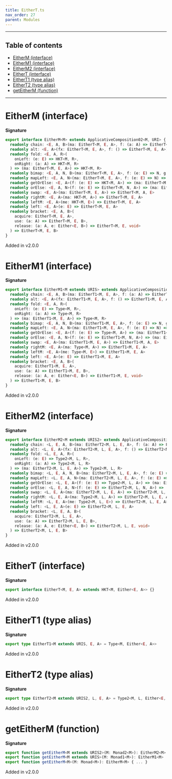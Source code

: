 ```yaml
---
title: EitherT.ts
nav_order: 27
parent: Modules
---
```


---

<h2 class="text-delta">Table of contents</h2>

- [EitherM (interface)](#eitherm-interface)
- [EitherM1 (interface)](#eitherm1-interface)
- [EitherM2 (interface)](#eitherm2-interface)
- [EitherT (interface)](#eithert-interface)
- [EitherT1 (type alias)](#eithert1-type-alias)
- [EitherT2 (type alias)](#eithert2-type-alias)
- [getEitherM (function)](#geteitherm-function)

---

# EitherM (interface)

**Signature**

```ts
export interface EitherM<M> extends ApplicativeComposition02<M, URI> {
  readonly chain: <E, A, B>(ma: EitherT<M, E, A>, f: (a: A) => EitherT<M, E, B>) => EitherT<M, E, B>
  readonly alt: <E, A>(fx: EitherT<M, E, A>, f: () => EitherT<M, E, A>) => EitherT<M, E, A>
  readonly fold: <E, A, R>(
    onLeft: (e: E) => HKT<M, R>,
    onRight: (a: A) => HKT<M, R>
  ) => (ma: EitherT<M, E, A>) => HKT<M, R>
  readonly bimap: <E, A, N, B>(ma: EitherT<M, E, A>, f: (e: E) => N, g: (a: A) => B) => EitherT<M, N, B>
  readonly mapLeft: <E, A, N>(ma: EitherT<M, E, A>, f: (e: E) => N) => EitherT<M, N, A>
  readonly getOrElse: <E, A>(f: (e: E) => HKT<M, A>) => (ma: EitherT<M, E, A>) => HKT<M, A>
  readonly orElse: <E, A, N>(f: (e: E) => EitherT<M, N, A>) => (ma: EitherT<M, E, A>) => EitherT<M, N, A>
  readonly swap: <E, A>(ma: EitherT<M, E, A>) => EitherT<M, A, E>
  readonly rightM: <E, A>(ma: HKT<M, A>) => EitherT<M, E, A>
  readonly leftM: <E, A>(me: HKT<M, E>) => EitherT<M, E, A>
  readonly left: <E, A>(e: E) => EitherT<M, E, A>
  readonly bracket: <E, A, B>(
    acquire: EitherT<M, E, A>,
    use: (a: A) => EitherT<M, E, B>,
    release: (a: A, e: Either<E, B>) => EitherT<M, E, void>
  ) => EitherT<M, E, B>
}
```

Added in v2.0.0

# EitherM1 (interface)

**Signature**

```ts
export interface EitherM1<M extends URIS> extends ApplicativeComposition12<M, URI> {
  readonly chain: <E, A, B>(ma: EitherT1<M, E, A>, f: (a: A) => EitherT1<M, E, B>) => EitherT1<M, E, B>
  readonly alt: <E, A>(fx: EitherT1<M, E, A>, f: () => EitherT1<M, E, A>) => EitherT1<M, E, A>
  readonly fold: <E, A, R>(
    onLeft: (e: E) => Type<M, R>,
    onRight: (a: A) => Type<M, R>
  ) => (ma: EitherT1<M, E, A>) => Type<M, R>
  readonly bimap: <E, A, N, B>(ma: EitherT1<M, E, A>, f: (e: E) => N, g: (a: A) => B) => EitherT1<M, N, B>
  readonly mapLeft: <E, A, N>(ma: EitherT1<M, E, A>, f: (e: E) => N) => EitherT1<M, N, A>
  readonly getOrElse: <E, A>(f: (e: E) => Type<M, A>) => (ma: EitherT1<M, E, A>) => Type<M, A>
  readonly orElse: <E, A, N>(f: (e: E) => EitherT1<M, N, A>) => (ma: EitherT1<M, E, A>) => EitherT1<M, N, A>
  readonly swap: <E, A>(ma: EitherT1<M, E, A>) => EitherT1<M, A, E>
  readonly rightM: <E, A>(ma: Type<M, A>) => EitherT1<M, E, A>
  readonly leftM: <E, A>(me: Type<M, E>) => EitherT1<M, E, A>
  readonly left: <E, A>(e: E) => EitherT1<M, E, A>
  readonly bracket: <E, A, B>(
    acquire: EitherT1<M, E, A>,
    use: (a: A) => EitherT1<M, E, B>,
    release: (a: A, e: Either<E, B>) => EitherT1<M, E, void>
  ) => EitherT1<M, E, B>
}
```

Added in v2.0.0

# EitherM2 (interface)

**Signature**

```ts
export interface EitherM2<M extends URIS2> extends ApplicativeComposition22<M, URI> {
  readonly chain: <L, E, A, B>(ma: EitherT2<M, L, E, A>, f: (a: A) => EitherT2<M, L, E, B>) => EitherT2<M, L, E, B>
  readonly alt: <L, E, A>(fx: EitherT2<M, L, E, A>, f: () => EitherT2<M, L, E, A>) => EitherT2<M, L, E, A>
  readonly fold: <L, E, A, R>(
    onLeft: (e: E) => Type2<M, L, R>,
    onRight: (a: A) => Type2<M, L, R>
  ) => (ma: EitherT2<M, L, E, A>) => Type2<M, L, R>
  readonly bimap: <L, E, A, N, B>(ma: EitherT2<M, L, E, A>, f: (e: E) => N, g: (a: A) => B) => EitherT2<M, L, N, B>
  readonly mapLeft: <L, E, A, N>(ma: EitherT2<M, L, E, A>, f: (e: E) => N) => EitherT2<M, L, N, A>
  readonly getOrElse: <L, E, A>(f: (e: E) => Type2<M, L, A>) => (ma: EitherT2<M, L, E, A>) => Type2<M, L, A>
  readonly orElse: <L, E, A, N>(f: (e: E) => EitherT2<M, L, N, A>) => (ma: EitherT2<M, L, E, A>) => EitherT2<M, L, N, A>
  readonly swap: <L, E, A>(ma: EitherT2<M, L, E, A>) => EitherT2<M, L, A, E>
  readonly rightM: <L, E, A>(ma: Type2<M, L, A>) => EitherT2<M, L, E, A>
  readonly leftM: <L, E, A>(me: Type2<M, L, E>) => EitherT2<M, L, E, A>
  readonly left: <L, E, A>(e: E) => EitherT2<M, L, E, A>
  readonly bracket: <L, E, A, B>(
    acquire: EitherT2<M, L, E, A>,
    use: (a: A) => EitherT2<M, L, E, B>,
    release: (a: A, e: Either<E, B>) => EitherT2<M, L, E, void>
  ) => EitherT2<M, L, E, B>
}
```

Added in v2.0.0

# EitherT (interface)

**Signature**

```ts
export interface EitherT<M, E, A> extends HKT<M, Either<E, A>> {}
```

Added in v2.0.0

# EitherT1 (type alias)

**Signature**

```ts
export type EitherT1<M extends URIS, E, A> = Type<M, Either<E, A>>
```

Added in v2.0.0

# EitherT2 (type alias)

**Signature**

```ts
export type EitherT2<M extends URIS2, L, E, A> = Type2<M, L, Either<E, A>>
```

Added in v2.0.0

# getEitherM (function)

**Signature**

```ts
export function getEitherM<M extends URIS2>(M: Monad2<M>): EitherM2<M>
export function getEitherM<M extends URIS>(M: Monad1<M>): EitherM1<M>
export function getEitherM<M>(M: Monad<M>): EitherM<M> { ... }
```

Added in v2.0.0
